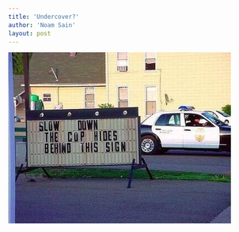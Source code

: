 ```yaml
---
title: 'Undercover?'
author: 'Noam Sain'
layout: post
---
```


![cop hides behind sign](/assets/2013/2013-04-20100408.jpg)